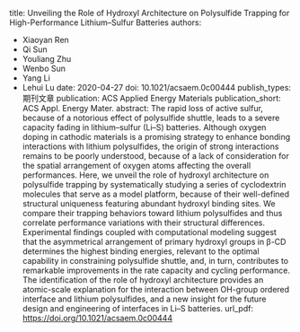 title: Unveiling the Role of Hydroxyl Architecture on Polysulfide Trapping for High-Performance Lithium–Sulfur Batteries
authors:
- Xiaoyan Ren
- Qi Sun
- Youliang Zhu
- Wenbo Sun
- Yang Li
- Lehui Lu
date: 2020-04-27
doi: 10.1021/acsaem.0c00444
publish_types: 期刊文章
publication: ACS Applied Energy Materials
publication_short: ACS Appl. Energy Mater.
abstract: The rapid loss of active sulfur, because of a notorious effect  of polysulfide shuttle, leads to a severe capacity fading in  lithium–sulfur (Li–S) batteries. Although oxygen doping in cathodic  materials is a promising strategy to enhance bonding interactions with  lithium polysulfides, the origin of strong interactions remains to be  poorly understood, because of a lack of consideration for the spatial  arrangement of oxygen atoms affecting the overall performances. Here, we  unveil the role of hydroxyl architecture on polysulfide trapping by  systematically studying a series of cyclodextrin molecules that serve as  a model platform, because of their well-defined structural uniqueness  featuring abundant hydroxyl binding sites. We compare their trapping  behaviors toward lithium polysulfides and thus correlate performance  variations with their structural differences. Experimental findings  coupled with computational modeling suggest that the asymmetrical  arrangement of primary hydroxyl groups in β-CD determines the highest  binding energies, relevant to the optimal capability in constraining  polysulfide shuttle, and, in turn, contributes to remarkable  improvements in the rate capacity and cycling performance. The  identification of the role of hydroxyl architecture provides an  atomic-scale explanation for the interaction between OH-group ordered  interface and lithium polysulfides, and a new insight for the future  design and engineering of interfaces in Li–S batteries.
url_pdf: https://doi.org/10.1021/acsaem.0c00444
